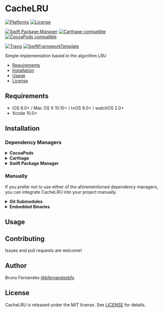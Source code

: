 # CacheLRU

[![Platforms](https://img.shields.io/cocoapods/p/CacheLRU.svg)](https://cocoapods.org/pods/CacheLRU)
[![License](https://img.shields.io/cocoapods/l/CacheLRU.svg)](https://raw.githubusercontent.com/bfernandesbfs/CacheLRU/master/LICENSE)

[![Swift Package Manager](https://img.shields.io/badge/Swift%20Package%20Manager-compatible-brightgreen.svg)](https://github.com/apple/swift-package-manager)
[![Carthage compatible](https://img.shields.io/badge/Carthage-compatible-4BC51D.svg?style=flat)](https://github.com/Carthage/Carthage)
[![CocoaPods compatible](https://img.shields.io/cocoapods/v/CacheLRU.svg)](https://cocoapods.org/pods/CacheLRU)

[![Travis](https://img.shields.io/travis/bfernandesbfs/CacheLRU/master.svg)](https://travis-ci.org/bfernandesbfs/CacheLRU/branches)
[![SwiftFrameworkTemplate](https://img.shields.io/badge/SwiftFramework-Template-red.svg)](http://github.com/RahulKatariya/SwiftFrameworkTemplate)

Simple implementation based in the algorithm LRU

- [Requirements](#requirements)
- [Installation](#installation)
- [Usage](#usage)
- [License](#license)

## Requirements

- iOS 8.0+ / Mac OS X 10.10+ / tvOS 9.0+ / watchOS 2.0+
- Xcode 10.0+

## Installation

### Dependency Managers
<details>
  <summary><strong>CocoaPods</strong></summary>

[CocoaPods](http://cocoapods.org) is a dependency manager for Cocoa projects. You can install it with the following command:

```bash
$ gem install cocoapods
```

To integrate CacheLRU into your Xcode project using CocoaPods, specify it in your `Podfile`:

```ruby
source 'https://github.com/CocoaPods/Specs.git'
platform :ios, '8.0'
use_frameworks!

pod 'CacheLRU', '~> 0.0.1'
```

Then, run the following command:

```bash
$ pod install
```

</details>

<details>
  <summary><strong>Carthage</strong></summary>

[Carthage](https://github.com/Carthage/Carthage) is a decentralized dependency manager that automates the process of adding frameworks to your Cocoa application.

You can install Carthage with [Homebrew](http://brew.sh/) using the following command:

```bash
$ brew update
$ brew install carthage
```

To integrate CacheLRU into your Xcode project using Carthage, specify it in your `Cartfile`:

```ogdl
github "bfernandesbfs/CacheLRU" ~> 0.0.1
```

</details>

<details>
  <summary><strong>Swift Package Manager</strong></summary>

To use CacheLRU as a [Swift Package Manager](https://swift.org/package-manager/) package just add the following in your Package.swift file.

``` swift
// swift-tools-version:4.2

import PackageDescription

let package = Package(
    name: "HelloCacheLRU",
    dependencies: [
        .package(url: "https://github.com/bfernandesbfs/CacheLRU.git", .upToNextMajor(from: "0.0.1"))
    ],
    targets: [
        .target(name: "HelloCacheLRU", dependencies: ["CacheLRU"])
    ]
)
```
</details>

### Manually

If you prefer not to use either of the aforementioned dependency managers, you can integrate CacheLRU into your project manually.

<details>
  <summary><strong>Git Submodules</strong></summary><p>

- Open up Terminal, `cd` into your top-level project directory, and run the following command "if" your project is not initialized as a git repository:

```bash
$ git init
```

- Add CacheLRU as a git [submodule](http://git-scm.com/docs/git-submodule) by running the following command:

```bash
$ git submodule add https://github.com/bfernandesbfs/CacheLRU.git
$ git submodule update --init --recursive
```

- Open the new `CacheLRU` folder, and drag the `CacheLRU.xcodeproj` into the Project Navigator of your application's Xcode project.

    > It should appear nested underneath your application's blue project icon. Whether it is above or below all the other Xcode groups does not matter.

- Select the `CacheLRU.xcodeproj` in the Project Navigator and verify the deployment target matches that of your application target.
- Next, select your application project in the Project Navigator (blue project icon) to navigate to the target configuration window and select the application target under the "Targets" heading in the sidebar.
- In the tab bar at the top of that window, open the "General" panel.
- Click on the `+` button under the "Embedded Binaries" section.
- You will see two different `CacheLRU.xcodeproj` folders each with two different versions of the `CacheLRU.framework` nested inside a `Products` folder.

    > It does not matter which `Products` folder you choose from.

- Select the `CacheLRU.framework`.

- And that's it!

> The `CacheLRU.framework` is automagically added as a target dependency, linked framework and embedded framework in a copy files build phase which is all you need to build on the simulator and a device.

</p></details>

<details>
  <summary><strong>Embedded Binaries</strong></summary><p>

- Download the latest release from https://github.com/bfernandesbfs/CacheLRU/releases
- Next, select your application project in the Project Navigator (blue project icon) to navigate to the target configuration window and select the application target under the "Targets" heading in the sidebar.
- In the tab bar at the top of that window, open the "General" panel.
- Click on the `+` button under the "Embedded Binaries" section.
- Add the downloaded `CacheLRU.framework`.
- And that's it!

</p></details>

## Usage

## Contributing

Issues and pull requests are welcome!

## Author

Bruno Fernandes [@bfernandesbfs](https://twitter.com/bfernandesbfs)

## License

CacheLRU is released under the MIT license. See [LICENSE](https://github.com/bfernandesbfs/CacheLRU/blob/master/LICENSE) for details.
